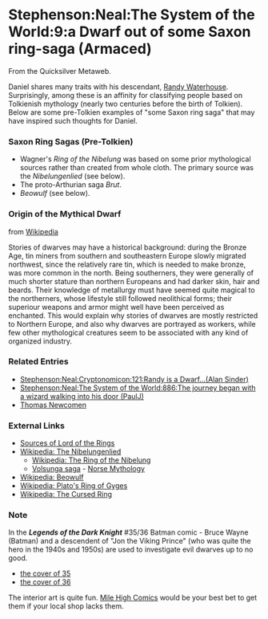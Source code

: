 
# Stephenson:Neal:The System of the World:9:a Dwarf out of some Saxon ring-saga (Armaced)

From the Quicksilver Metaweb.

Daniel shares many traits with his descendant, [Randy Waterhouse](/randy-waterhouse). Surprisingly, among these is an affinity for classifying people based on Tolkienish mythology (nearly two centuries before the birth of Tolkien). Below are some pre-Tolkien examples of "some Saxon ring saga" that may have inspired such thoughts for Daniel.


### Saxon Ring Sagas (Pre-Tolkien)


* Wagner's *Ring of the Nibelung* was based on some prior mythological sources rather than created from whole cloth. The primary source was the *Nibelungenlied* (see below).
* The proto-Arthurian saga *Brut*.
* *Beowulf* (see below).


### Origin of the Mythical Dwarf


from [Wikipedia](/http-en-wikipedia-org-wiki-dwarf)

Stories of dwarves may have a historical background: during the Bronze Age, tin miners from southern and southeastern Europe slowly migrated northwest, since the relatively rare tin, which is needed to make bronze, was more common in the north. Being southerners, they were generally of much shorter stature than northern Europeans and had darker skin, hair and beards. Their knowledge of metallurgy must have seemed quite magical to the northerners, whose lifestyle still followed neolithical forms; their superiour weapons and armor might well have been perceived as enchanted. This would explain why stories of dwarves are mostly restricted to Northern Europe, and also why dwarves are portrayed as workers, while few other mythological creatures seem to be associated with any kind of organized industry.

### Related Entries



* [Stephenson:Neal:Cryptonomicon:121:Randy is a Dwarf...(Alan Sinder)](/stephenson-neal-cryptonomicon-121-randy-is-a-dwarf-alan-sinder)
* [Stephenson:Neal:The System of the World:886:The journey began with a wizard walking into his door (PaulJ)](/stephenson-neal-the-system-of-the-world-886-the-journey-began-with-a-wizard-walking-into-his-door-paulj)
* [Thomas Newcomen](/thomas-newcomen)


### External Links


* [Sources of Lord of the Rings](/http-www-sacred-texts-com-ring)
* [Wikipedia: The Nibelungenlied](/http-en-wikipedia-org-wiki-nibelungenlied)
	+ [Wikipedia: The Ring of the Nibelung](/http-en-wikipedia-org-wiki-der-ring-des-nibelungen)
	+ [Volsunga saga](/http-en-wikipedia-org-wiki-volsunga-saga) - [Norse Mythology](/http-en-wikipedia-org-wiki-norse-mythology)
* [Wikipedia: Beowulf](/http-en-wikipedia-org-wiki-beowulf)
* [Wikipedia: Plato's Ring of Gyges](/http-en-wikipedia-org-wiki-ring-of-gyges)
* [Wikipedia: The Cursed Ring](/http-en-wikipedia-org-wiki-the-cursed-ring)


### Note


In the ***Legends of the Dark Knight*** #35/36 Batman comic - Bruce Wayne (Batman) and a descendent of "Jon the Viking Prince" (who was quite the hero in the 1940s and 1950s) are used to investigate evil dwarves up to no good.
* [the cover of 35](/http-image2-milehighcomics-com-istore-images-fullsize-47741185612-35-gif)
* [the cover of 36](/http-image2-milehighcomics-com-istore-images-fullsize-47741185612-36-gif)

The interior art is quite fun. [Mile High Comics](/http-www-milehighcomics-com) would be your best bet to get them if your local shop lacks them.
